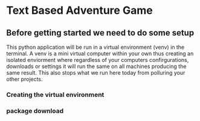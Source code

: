 # Text Based Adventure Game

## Before getting started we need to do some setup
This python application will be run in a virtual environment (venv) in the terminal. A venv is a mini virtual computer within your own thus creating an isolated enviorment where regardless of your computers confirgurations, downloads or settings it will run the same on all machines producing the same result. This also stops what we run here today from polluring your other projects.

### Creating the virtual environment


### package download 